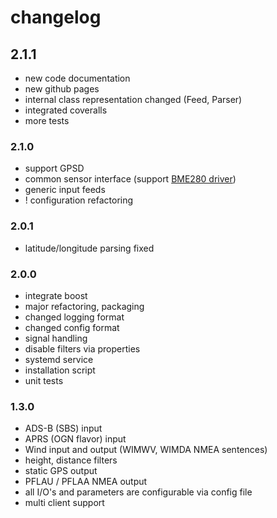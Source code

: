 # changelog

## 2.1.1

+ new code documentation
+ new github pages
+ internal class representation changed (Feed, Parser)
+ integrated coveralls
+ more tests

### 2.1.0

+ support GPSD
+ common sensor interface (support [BME280 driver](https://github.com/Jarthianur/sensorics))
+ generic input feeds
+ ! configuration refactoring

### 2.0.1

+ latitude/longitude parsing fixed

### 2.0.0

+ integrate boost
+ major refactoring, packaging
+ changed logging format
+ changed config format
+ signal handling
+ disable filters via properties
+ systemd service
+ installation script
+ unit tests

### 1.3.0

+ ADS-B (SBS) input
+ APRS (OGN flavor) input
+ Wind input and output (WIMWV, WIMDA NMEA sentences)
+ height, distance filters
+ static GPS output
+ PFLAU / PFLAA NMEA output
+ all I/O's and parameters are configurable via config file
+ multi client support